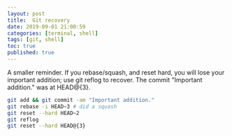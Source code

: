 ```yaml
---
layout: post
title:  Git recovery
date: 2019-09-01 21:00:59
categories: [terminal, shell]
tags: [git, shell]
toc: true
published: true
---
```


A smaller reminder. If you rebase/squash, and reset hard, you will lose your important addition; use git reflog to recover. The commit "Important addition." was at HEAD@{3}.

```sh
git add && git commit -am "Important addition."
git rebase -i HEAD~3 # did a squash
git reset --hard HEAD~2
git reflog
git reset --hard HEAD@{3}
```

